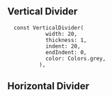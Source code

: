 
Vertical Divider
---------------
```
  const VerticalDivider(
            width: 20,
            thickness: 1,
            indent: 20,
            endIndent: 0,
            color: Colors.grey,
          ),

```
Horizontal Divider
---------------
```
```